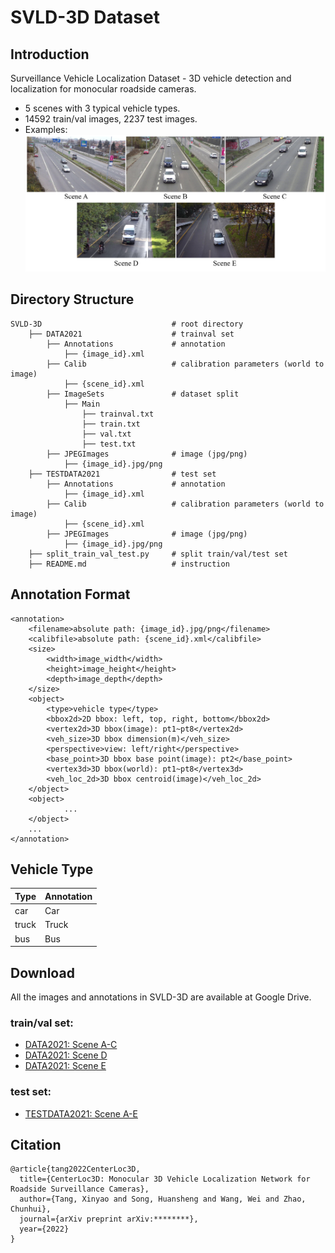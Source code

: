 # SVLD-3D Dataset

## Introduction
Surveillance Vehicle Localization Dataset - 3D vehicle detection and localization for monocular roadside cameras.
- 5 scenes with 3 typical  vehicle types.
- 14592 train/val images, 2237 test images.
- Examples:
![image](imgs/example.png)

## Directory Structure
```
SVLD-3D                             # root directory
    ├── DATA2021                    # trainval set
        ├── Annotations             # annotation
            ├── {image_id}.xml
        ├── Calib                   # calibration parameters (world to image)
            ├── {scene_id}.xml
        ├── ImageSets               # dataset split
            ├── Main
                ├── trainval.txt
                ├── train.txt
                ├── val.txt
                ├── test.txt
        ├── JPEGImages              # image (jpg/png)
            ├── {image_id}.jpg/png
    ├── TESTDATA2021                # test set
        ├── Annotations             # annotation
            ├── {image_id}.xml
        ├── Calib                   # calibration parameters (world to image)
            ├── {scene_id}.xml
        ├── JPEGImages              # image (jpg/png)
            ├── {image_id}.jpg/png
    ├── split_train_val_test.py     # split train/val/test set
    ├── README.md                   # instruction
```

## Annotation Format
```
<annotation>
	<filename>absolute path: {image_id}.jpg/png</filename>
	<calibfile>absolute path: {scene_id}.xml</calibfile>
	<size>
		<width>image_width</width>
		<height>image_height</height>
		<depth>image_depth</depth>
	</size>
	<object>
		<type>vehicle type</type>
		<bbox2d>2D bbox: left, top, right, bottom</bbox2d>
		<vertex2d>3D bbox(image): pt1~pt8</vertex2d>
		<veh_size>3D bbox dimension(m)</veh_size>
		<perspective>view: left/right</perspective>
		<base_point>3D bbox base point(image): pt2</base_point>
		<vertex3d>3D bbox(world): pt1~pt8</vertex3d>
		<veh_loc_2d>3D bbox centroid(image)</veh_loc_2d>
	</object>
	<object>
            ...
	</object>
	...
</annotation>
```

## Vehicle Type

| Type              | Annotation        |
| ----------------- | ----------------- |
| car               | Car               |
| truck             | Truck             |
| bus               | Bus               |

## Download
All the images and annotations in SVLD-3D are available at Google Drive.

### train/val set:

- [DATA2021: Scene A-C](https://drive.google.com/file/d/1yO9av6qtLxOehT-vRivaX_WX6TT-jIvc/view?usp=sharing)
- [DATA2021: Scene D](https://drive.google.com/file/d/13i341cnFtNVlRvVBjSAmUGtxEiHt_Fjz/view?usp=sharing)
- [DATA2021: Scene E](https://drive.google.com/file/d/1Z-lv_NQtBc8EFYJaFapF69H79m2Ce2mO/view?usp=sharing)

### test set:

- [TESTDATA2021: Scene A-E](https://drive.google.com/file/d/10zspX_-gWoQOwzN5Ba-MDQVsV6Omh80A/view?usp=sharing)

## Citation
```
@article{tang2022CenterLoc3D,
  title={CenterLoc3D: Monocular 3D Vehicle Localization Network for Roadside Surveillance Cameras},
  author={Tang, Xinyao and Song, Huansheng and Wang, Wei and Zhao, Chunhui},
  journal={arXiv preprint arXiv:********},
  year={2022}
}
```